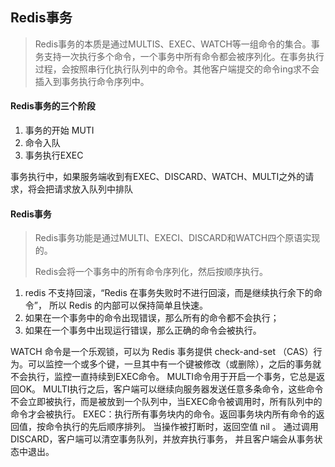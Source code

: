 ## Redis事务

> Redis事务的本质是通过MULTIS、EXEC、WATCH等一组命令的集合。事务支持一次执行多个命令，一个事务中所有命令都会被序列化。在事务执行过程，会按照串行化执行队列中的命令。其他客户端提交的命令ing求不会插入到事务执行命令序列中。

#### Redis事务的三个阶段

1. 事务的开始 MUTI
2. 命令入队
3. 事务执行EXEC

事务执行中，如果服务端收到有EXEC、DISCARD、WATCH、MULTI之外的请求，将会把请求放入队列中排队

#### Redis事务

> Redis事务功能是通过MULTI、EXECI、DISCARD和WATCH四个原语实现的。
>
> Redis会将一个事务中的所有命令序列化，然后按顺序执行。

1. redis 不支持回滚，“Redis 在事务失败时不进行回滚，而是继续执行余下的命令”，  所以 Redis 的内部可以保持简单且快速。
2. 如果在一个事务中的命令出现错误，那么所有的命令都不会执行；
3. 如果在一个事务中出现运行错误，那么正确的命令会被执行。

WATCH 命令是一个乐观锁，可以为 Redis 事务提供 check-and-set （CAS）行为。可以监控一个或多个键，一旦其中有一个键被修改（或删除），之后的事务就不会执行，监控一直持续到EXEC命令。
MULTI命令用于开启一个事务，它总是返回OK。 MULTI执行之后，客户端可以继续向服务器发送任意多条命令，这些命令不会立即被执行，而是被放到一个队列中，当EXEC命令被调用时，所有队列中的命令才会被执行。
EXEC：执行所有事务块内的命令。返回事务块内所有命令的返回值，按命令执行的先后顺序排列。  当操作被打断时，返回空值 nil 。
通过调用DISCARD，客户端可以清空事务队列，并放弃执行事务，  并且客户端会从事务状态中退出。



